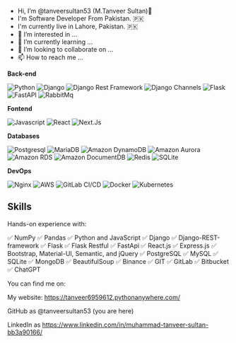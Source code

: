 - Hi, I’m @tanveersultan53 (M.Tanveer Sultan)👋 
- I'm Software Developer From Pakistan. 🇵🇰
- I'm currently live in Lahore, Pakistan. 🇵🇰
- 👀 I’m interested in ...
- 🌱 I’m currently learning ...
- 💞️ I’m looking to collaborate on ...
- 📫 How to reach me ...


**Back-end**

![Python](https://img.shields.io/badge/-Python-black?style=flat-square&logo=Python)
![Django](https://img.shields.io/badge/-Django-0aad48?style=flat-square&logo=Django)
![Django Rest Framework](https://img.shields.io/badge/DRF-red?style=flat-square&logo=Django)
![Django Channels](https://img.shields.io/badge/-Django_Channels-46a2f1?style=flat-square&logo=Django)
![Flask](https://img.shields.io/badge/-Flask-%2300C7B7?style=flat-square&logo=Flask)
![FastAPI](https://img.shields.io/badge/-FastAPI-%2300C7B7?style=flat-square&logo=FastAPI)
![RabbitMq](https://img.shields.io/badge/-RabbitMq-%FF664?style=flat-square&logo=RabbitMq)

**Fontend**

![Javascript](https://img.shields.io/badge/-Javascript-yellow?style=flat-square&logo=Javascript)
![React](https://img.shields.io/badge/-React.js-black?style=flat-square&logo=React)
![Next.Js](https://img.shields.io/badge/Next-black?style=flat-square&logo=Next.Js)


**Databases**

![Postgresql](https://img.shields.io/badge/-Postgresql-%232c3e50?style=flat-square&logo=Postgresql)
![MariaDB](https://img.shields.io/badge/-MariaDB-blue?style=flat-square&logo=MariaDB)
![Amazon DynamoDB](https://img.shields.io/badge/-Amazon%20DynamoDB-4053A9?style=flat-square&logo=Amazon%20DynamoDB)
![Amazon Aurora](https://img.shields.io/badge/-Amazon%20Aurora-Color?style=flat-square&logo=Amazon%20Aurora)
![Amazon RDS](https://img.shields.io/badge/-Amazon%20RDS-232F3E?style=flat-square&logo=Amazon%20RDS)
![Amazon DocumentDB](https://img.shields.io/badge/-Amazon%20DocumentDB-0096D6?style=flat-square&logo=Amazon%20DocumentDB)
![Redis](https://img.shields.io/badge/-Redis-FCA121?style=flat-square&logo=Redis)
![SQLite](https://img.shields.io/badge/-Sqlite-%232c3e50?style=flat-square&logo=Sqlite)

**DevOps**

![Nginx](https://img.shields.io/badge/-Nginx-000000?style=flat-square&logo=Nginx)
![AWS](https://img.shields.io/badge/-AWS-FF9900?style=flat-square&logo=AWS)
![GitLab CI/CD](https://img.shields.io/badge/-GitLab%20CI%2FCD-%23FCA121?style=flat-square&logo=GitLab)
![Docker](https://img.shields.io/badge/-Docker-%230000FF?style=flat-square&logo=Docker)
![Kubernetes](https://img.shields.io/badge/-Kubernetes-White?style=flat-square&logo=kubernetes&logoColor=white)


## Skills

Hands-on experience with:

✅ NumPy ✅ Pandas ✅ Python and JavaScript ✅ Django ✅ Django-REST-framework ✅ Flask ✅ Flask Restful ✅ FastApi ✅ React.js ✅ Express.js ✅ Bootstrap, Material-UI, Semantic, and jQuery ✅ PostgreSQL ✅ MySQL ✅ SQLite ✅ MongoDB ✅ BeautifulSoup ✅ Binance ✅ GIT ✅ GitLab ✅ Bitbucket ✅ ChatGPT




You can find me on:

My website: https://tanveer6959612.pythonanywhere.com/

GitHub as @tanveersultan53 (you are here)

LinkedIn as https://www.linkedin.com/in/muhammad-tanveer-sultan-bb3a90166/

<!---
tanveersultan53/tanveersultan53 is a ✨ special ✨ repository because its `README.md` (this file) appears on your GitHub profile.
You can click the Preview link to take a look at your changes.
--->
